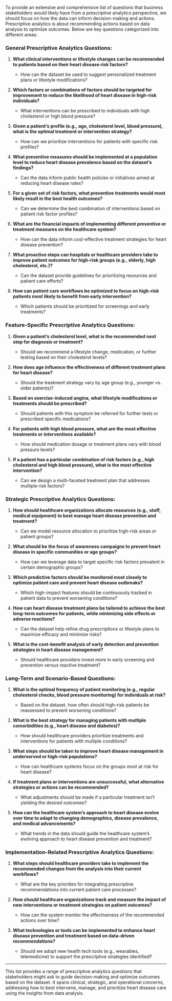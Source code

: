 To provide an extensive and comprehensive list of questions that business stakeholders would likely have from a prescriptive analytics perspective, we should focus on how the data can inform decision-making and actions. Prescriptive analytics is about recommending actions based on data analysis to optimize outcomes. Below are key questions categorized into different areas:

### **General Prescriptive Analytics Questions:**

1. **What clinical interventions or lifestyle changes can be recommended to patients based on their heart disease risk factors?**

   * How can the dataset be used to suggest personalized treatment plans or lifestyle modifications?

2. **Which factors or combinations of factors should be targeted for improvement to reduce the likelihood of heart disease in high-risk individuals?**

   * What interventions can be prescribed to individuals with high cholesterol or high blood pressure?

3. **Given a patient’s profile (e.g., age, cholesterol level, blood pressure), what is the optimal treatment or intervention strategy?**

   * How can we prioritize interventions for patients with specific risk profiles?

4. **What preventive measures should be implemented at a population level to reduce heart disease prevalence based on the dataset’s findings?**

   * Can the data inform public health policies or initiatives aimed at reducing heart disease rates?

5. **For a given set of risk factors, what preventive treatments would most likely result in the best health outcomes?**

   * Can we determine the best combination of interventions based on patient risk factor profiles?

6. **What are the financial impacts of implementing different preventive or treatment measures on the healthcare system?**

   * How can the data inform cost-effective treatment strategies for heart disease prevention?

7. **What proactive steps can hospitals or healthcare providers take to improve patient outcomes for high-risk groups (e.g., elderly, high cholesterol, etc.)?**

   * Can the dataset provide guidelines for prioritizing resources and patient care efforts?

8. **How can patient care workflows be optimized to focus on high-risk patients most likely to benefit from early intervention?**

   * Which patients should be prioritized for screenings and early treatments?

### **Feature-Specific Prescriptive Analytics Questions:**

1. **Given a patient’s cholesterol level, what is the recommended next step for diagnosis or treatment?**

   * Should we recommend a lifestyle change, medication, or further testing based on their cholesterol levels?

2. **How does age influence the effectiveness of different treatment plans for heart disease?**

   * Should the treatment strategy vary by age group (e.g., younger vs. older patients)?

3. **Based on exercise-induced angina, what lifestyle modifications or treatments should be prescribed?**

   * Should patients with this symptom be referred for further tests or prescribed specific medications?

4. **For patients with high blood pressure, what are the most effective treatments or interventions available?**

   * How should medication dosage or treatment plans vary with blood pressure levels?

5. **If a patient has a particular combination of risk factors (e.g., high cholesterol and high blood pressure), what is the most effective intervention?**

   * Can we design a multi-faceted treatment plan that addresses multiple risk factors?

### **Strategic Prescriptive Analytics Questions:**

1. **How should healthcare organizations allocate resources (e.g., staff, medical equipment) to best manage heart disease prevention and treatment?**

   * Can we model resource allocation to prioritize high-risk areas or patient groups?

2. **What should be the focus of awareness campaigns to prevent heart disease in specific communities or age groups?**

   * How can we leverage data to target specific risk factors prevalent in certain demographic groups?

3. **Which predictive factors should be monitored most closely to optimize patient care and prevent heart disease outbreaks?**

   * Which high-impact features should be continuously tracked in patient data to prevent worsening conditions?

4. **How can heart disease treatment plans be tailored to achieve the best long-term outcomes for patients, while minimizing side effects or adverse reactions?**

   * Can the dataset help refine drug prescriptions or lifestyle plans to maximize efficacy and minimize risks?

5. **What is the cost-benefit analysis of early detection and prevention strategies in heart disease management?**

   * Should healthcare providers invest more in early screening and prevention versus reactive treatment?

### **Long-Term and Scenario-Based Questions:**

1. **What is the optimal frequency of patient monitoring (e.g., regular cholesterol checks, blood pressure monitoring) for individuals at risk?**

   * Based on the dataset, how often should high-risk patients be reassessed to prevent worsening conditions?

2. **What is the best strategy for managing patients with multiple comorbidities (e.g., heart disease and diabetes)?**

   * How should healthcare providers prioritize treatments and interventions for patients with multiple conditions?

3. **What steps should be taken to improve heart disease management in underserved or high-risk populations?**

   * How can healthcare systems focus on the groups most at risk for heart disease?

4. **If treatment plans or interventions are unsuccessful, what alternative strategies or actions can be recommended?**

   * What adjustments should be made if a particular treatment isn’t yielding the desired outcomes?

5. **How can the healthcare system’s approach to heart disease evolve over time to adapt to changing demographics, disease prevalence, and medical advancements?**

   * What trends in the data should guide the healthcare system’s evolving approach to heart disease prevention and treatment?

### **Implementation-Related Prescriptive Analytics Questions:**

1. **What steps should healthcare providers take to implement the recommended changes from the analysis into their current workflows?**

   * What are the key priorities for integrating prescriptive recommendations into current patient care processes?

2. **How should healthcare organizations track and measure the impact of new interventions or treatment strategies on patient outcomes?**

   * How can the system monitor the effectiveness of the recommended actions over time?

3. **What technologies or tools can be implemented to enhance heart disease prevention and treatment based on data-driven recommendations?**

   * Should we adopt new health tech tools (e.g., wearables, telemedicine) to support the prescriptive strategies identified?

---

This list provides a range of prescriptive analytics questions that stakeholders might ask to guide decision-making and optimize outcomes based on the dataset. It spans clinical, strategic, and operational concerns, addressing how to best intervene, manage, and prioritize heart disease care using the insights from data analysis.
